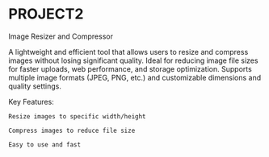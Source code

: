 # PROJECT2
Image Resizer and Compressor

A lightweight and efficient tool that allows users to resize and compress images without losing significant quality. Ideal for reducing image file sizes for faster uploads, web performance, and storage optimization. Supports multiple image formats (JPEG, PNG, etc.) and customizable dimensions and quality settings.

Key Features:

    Resize images to specific width/height

    Compress images to reduce file size

    Easy to use and fast
